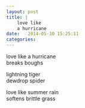 ```yaml
---
layout: post
title: |
    love like
    a hurricane
date:   2014-05-30 15:25:11
categories: 
---
```


love like a hurricane  
breaks boughs

lightning tiger  
dewdrop spider

love like summer rain  
softens brittle grass 
